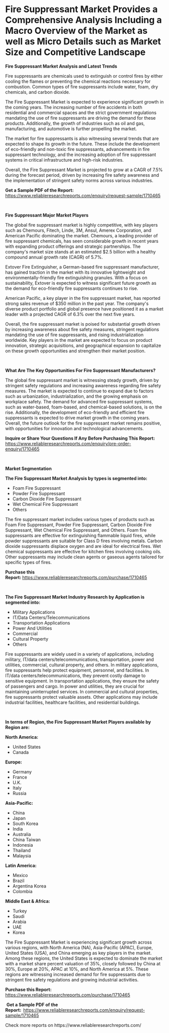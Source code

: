 <p><h1>Fire Suppressant Market Provides a Comprehensive Analysis Including a Macro Overview of the Market as well as Micro Details such as Market Size and Competitive Landscape</h1></p><p><strong>Fire Suppressant Market Analysis and Latest Trends</strong></p>
<p><p>Fire suppressants are chemicals used to extinguish or control fires by either cooling the flames or preventing the chemical reactions necessary for combustion. Common types of fire suppressants include water, foam, dry chemicals, and carbon dioxide.</p><p>The Fire Suppressant Market is expected to experience significant growth in the coming years. The increasing number of fire accidents in both residential and commercial spaces and the strict government regulations mandating the use of fire suppressants are driving the demand for these products. Additionally, the growth of industries such as oil and gas, manufacturing, and automotive is further propelling the market.</p><p>The market for fire suppressants is also witnessing several trends that are expected to shape its growth in the future. These include the development of eco-friendly and non-toxic fire suppressants, advancements in fire suppressant technology, and the increasing adoption of fire suppressant systems in critical infrastructure and high-risk industries.</p><p>Overall, the Fire Suppressant Market is projected to grow at a CAGR of 7.5% during the forecast period, driven by increasing fire safety awareness and the implementation of stringent safety norms across various industries.</p></p>
<p><strong>Get a Sample PDF of the Report:&nbsp;</strong> <a href="https://www.reliableresearchreports.com/enquiry/request-sample/1710465">https://www.reliableresearchreports.com/enquiry/request-sample/1710465</a></p>
<p>&nbsp;</p>
<p><strong>Fire Suppressant Major Market Players</strong></p>
<p><p>The global fire suppressant market is highly competitive, with key players such as Chemours, Fitech, Linde, 3M, Ansul, Amerex Corporation, and American Pacific dominating the market. Chemours, a leading provider of fire suppressant chemicals, has seen considerable growth in recent years with expanding product offerings and strategic partnerships. The company's market size stands at an estimated $2.5 billion with a healthy compound annual growth rate (CAGR) of 5.7%.</p><p>Extover Fire Extinguisher, a German-based fire suppressant manufacturer, has gained traction in the market with its innovative lightweight and environmentally-friendly fire extinguishing granules. With a focus on sustainability, Extover is expected to witness significant future growth as the demand for eco-friendly fire suppressants continues to rise.</p><p>American Pacific, a key player in the fire suppressant market, has reported strong sales revenue of $350 million in the past year. The company's diverse product portfolio and global presence have positioned it as a market leader with a projected CAGR of 6.3% over the next five years.</p><p>Overall, the fire suppressant market is poised for substantial growth driven by increasing awareness about fire safety measures, stringent regulations mandating the use of fire suppressants, and rising industrialization worldwide. Key players in the market are expected to focus on product innovation, strategic acquisitions, and geographical expansion to capitalize on these growth opportunities and strengthen their market position.</p></p>
<p>&nbsp;</p>
<p><strong>What Are The Key Opportunities For Fire Suppressant Manufacturers?</strong></p>
<p><p>The global fire suppressant market is witnessing steady growth, driven by stringent safety regulations and increasing awareness regarding fire safety measures. The market is expected to continue to expand due to factors such as urbanization, industrialization, and the growing emphasis on workplace safety. The demand for advanced fire suppressant systems, such as water-based, foam-based, and chemical-based solutions, is on the rise. Additionally, the development of eco-friendly and efficient fire suppressants is expected to drive market growth in the coming years. Overall, the future outlook for the fire suppressant market remains positive, with opportunities for innovation and technological advancements.</p></p>
<p><strong>Inquire or Share Your Questions If Any Before Purchasing This Report:</strong> <a href="https://www.reliableresearchreports.com/enquiry/pre-order-enquiry/1710465">https://www.reliableresearchreports.com/enquiry/pre-order-enquiry/1710465</a></p>
<p>&nbsp;</p>
<p><strong>Market Segmentation</strong></p>
<p><strong>The Fire Suppressant Market Analysis by types is segmented into:</strong></p>
<p><ul><li>Foam Fire Suppressant</li><li>Powder Fire Suppressant</li><li>Carbon Dioxide Fire Suppressant</li><li>Wet Chemical Fire Suppressant</li><li>Others</li></ul></p>
<p><p>The fire suppressant market includes various types of products such as Foam Fire Suppressant, Powder Fire Suppressant, Carbon Dioxide Fire Suppressant, Wet Chemical Fire Suppressant, and Others. Foam fire suppressants are effective for extinguishing flammable liquid fires, while powder suppressants are suitable for Class D fires involving metals. Carbon dioxide suppressants displace oxygen and are ideal for electrical fires. Wet chemical suppressants are effective for kitchen fires involving cooking oils. Other suppressants may include clean agents or gaseous agents tailored for specific types of fires.</p></p>
<p><strong>Purchase this Report:&nbsp;</strong><a href="https://www.reliableresearchreports.com/purchase/1710465">https://www.reliableresearchreports.com/purchase/1710465</a></p>
<p>&nbsp;</p>
<p><strong>The Fire Suppressant Market Industry Research by Application is segmented into:</strong></p>
<p><ul><li>Military Applications</li><li>IT/Data Centers/Telecommunications</li><li>Transportation Applications</li><li>Power And Utilities</li><li>Commercial</li><li>Cultural Property</li><li>Others</li></ul></p>
<p><p>Fire suppressants are widely used in a variety of applications, including military, IT/data centers/telecommunications, transportation, power and utilities, commercial, cultural property, and others. In military applications, fire suppressants help protect equipment, personnel, and facilities. In IT/data centers/telecommunications, they prevent costly damage to sensitive equipment. In transportation applications, they ensure the safety of passengers and cargo. In power and utilities, they are crucial for maintaining uninterrupted services. In commercial and cultural properties, fire suppressants protect valuable assets. Other applications may include industrial facilities, healthcare facilities, and residential buildings.</p></p>
<p>&nbsp;</p>
<p><strong>In terms of Region, the Fire Suppressant Market Players available by Region are:</strong></p>
<p>
    <p> <strong> North America: </strong>
        <ul>
            <li>United States</li>
            <li>Canada</li>
        </ul>
        </p> 
    <p> <strong> Europe: </strong>
        <ul>
            <li>Germany</li>
            <li>France</li>
            <li>U.K.</li>
            <li>Italy</li>
            <li>Russia</li>
        </ul>
        </p> 
    <p> <strong> Asia-Pacific: </strong>
        <ul>
            <li>China</li>
            <li>Japan</li>
            <li>South Korea</li>
            <li>India</li>
            <li>Australia</li>
            <li>China Taiwan</li>
            <li>Indonesia</li>
            <li>Thailand</li>
            <li>Malaysia</li>
        </ul>
        </p> 
    <p> <strong> Latin America: </strong>
        <ul>
            <li>Mexico</li>
            <li>Brazil</li>
            <li>Argentina Korea</li>
            <li>Colombia</li>
        </ul>
        </p> 
    <p> <strong> Middle East & Africa: </strong>
        <ul>
            <li>Turkey</li>
            <li>Saudi</li>
            <li>Arabia</li>
            <li>UAE</li>
            <li>Korea</li>
        </ul>
    </p>
    </p>
<p><p>The Fire Suppressant Market is experiencing significant growth across various regions, with North America (NA), Asia-Pacific (APAC), Europe, United States (USA), and China emerging as key players in the market. Among these regions, the United States is expected to dominate the market with a market share percent valuation of 35%, closely followed by China at 30%, Europe at 20%, APAC at 10%, and North America at 5%. These regions are witnessing increased demand for fire suppressants due to stringent fire safety regulations and growing industrial activities.</p></p>
<p><strong>Purchase this Report: </strong><a href="https://www.reliableresearchreports.com/purchase/1710465">https://www.reliableresearchreports.com/purchase/1710465</a></p>
<p>&nbsp;<strong>Get a Sample PDF of the Report:&nbsp;&nbsp;</strong><a href="https://www.reliableresearchreports.com/enquiry/request-sample/1710465">https://www.reliableresearchreports.com/enquiry/request-sample/1710465</a></p>
<p><strong></strong></p>
<p>Check more reports on https://www.reliableresearchreports.com/</p>